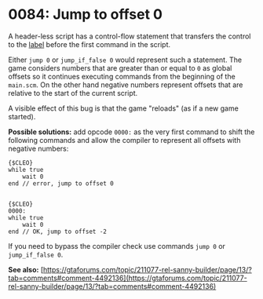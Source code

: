 # 0084: Jump to offset 0

A header-less script has a control-flow statement that transfers the control to the [label](../../coding/data-types.md#labels) before the first command in the script.

Either `jump 0` or `jump_if_false 0` would represent such a statement. The game considers numbers that are greater than or equal to `0` as global offsets so it continues executing commands from the beginning of the `main.scm`. On the other hand negative numbers represent offsets that are relative to the start of the current script.

A visible effect of this bug is that the game "reloads" (as if a new game started).

**Possible solutions:** add opcode `0000:` as the very first command to shift the following commands and allow the compiler to represent all offsets with negative numbers:

```
{$CLEO}
while true
    wait 0
end // error, jump to offset 0


{$CLEO}
0000:
while true
    wait 0
end // OK, jump to offset -2
```

If you need to bypass the compiler check use commands `jump 0` or `jump_if_false 0`.

**See also:** [https://gtaforums.com/topic/211077-rel-sanny-builder/page/13/?tab=comments#comment-4492136](https://gtaforums.com/topic/211077-rel-sanny-builder/page/13/?tab=comments#comment-4492136)
